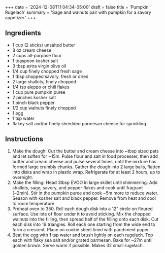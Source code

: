 +++
date = '2024-12-08T11:04:34-05:00'
draft = false
title = 'Pumpkin Rugelach'
summary = 'Sage and walnuts pair with pumpkin for a savory appetizer.'
+++
## Ingredients

- 1 cup (2 sticks) unsalted butter
- 8 oz cream cheese
- 2 cups all-purpose flour
- 1 teaspoon kosher salt
- 3 tbsp extra virgin olive oil
- 1/4 cup finely chopped fresh sage
- 1 tbsp chopped savory, fresh or dried
- 2 large shallots, finely chopped
- 1/4 tsp aleppo or chili flakes
- 1 cup pure pumpkin puree
- 2 pinches kosher salt
- 1 pinch black pepper
- 1/2 cup walnuts finely chopped
- 1 egg
- 1 tsp water
- flakey salt and/or finely shredded parmesan cheese for sprinkling

## Instructions

1. Make the dough: Cut the butter and cream cheese into ~tbsp sized pats and let soften for ~15m. Pulse flour and salt in food processer, then add butter and cream cheese and pulse several times, until the mixture has formed large crumbly chunks. Gather the dough into 2 large balls, flatten into disks and wrap in plastic wrap. Refrigerate for at least 2 hours, up to overnight.
2. Make the filling: Head 3tbsp EVOO in large skillet until shimmering. Add shallots, sage, savory, and pepper flakes and cook until fragrant (~2min). Stir in the pumpkin puree and cook ~5m more to reduce water. Season with kosher salt and black pepper. Remove from heat and cool to room temperature. 
3. Preheat oven to 350. Roll each dough disk into a 12" circle on floured surface. Use lots of flour under it to avoid sticking. Mix the chopped walnuts into the filling, then spread half of the filling onto each disk. Cut each disk into 16 triangles. Roll each one starting from the wide end to form a crescent. Place on cookie sheet lined with parchment paper.
4. Beat the egg with 1 tsp water and brush lightly on each rugelach. Top each with flaky sea salt and/or grated parmesan. Bake for ~27m until golden brown. Serve warm if possible. Makes 32 small rugelach.